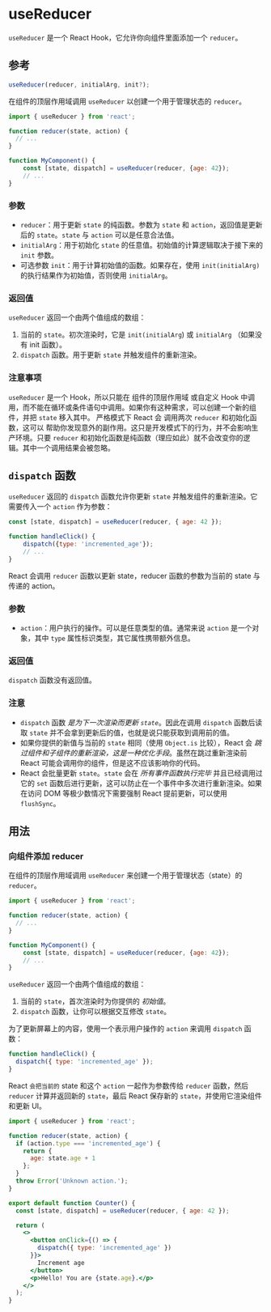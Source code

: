 # useReducer

`useReducer` 是一个 React Hook，它允许你向组件里面添加一个 `reducer`。

## 参考 

```jsx
useReducer(reducer, initialArg, init?);
```

在组件的顶层作用域调用 `useReducer` 以创建一个用于管理状态的 `reducer`。

```jsx
import { useReducer } from 'react';

function reducer(state, action) {
  // ...
}

function MyComponent() {
    const [state, dispatch] = useReducer(reducer, {age: 42});
    // ...
}
```

### 参数 
+ `reducer`：用于更新 `state` 的纯函数。参数为 `state` 和 `action`，返回值是更新后的 `state`。`state` 与 `action` 可以是任意合法值。
+ `initialArg`：用于初始化 `state` 的任意值。初始值的计算逻辑取决于接下来的 `init` 参数。
+ 可选参数 `init`：用于计算初始值的函数。如果存在，使用 `init(initialArg)` 的执行结果作为初始值，否则使用 `initialArg`。

### 返回值 
`useReducer` 返回一个由两个值组成的数组：

1. 当前的 `state`。初次渲染时，它是 `init(initialArg`) 或 `initialArg` （如果没有 init 函数）。
2. `dispatch` 函数。用于更新 `state` 并触发组件的重新渲染。

### 注意事项 
`useReducer` 是一个 Hook，所以只能在 组件的顶层作用域 或自定义 Hook 中调用，而不能在循环或条件语句中调用。如果你有这种需求，可以创建一个新的组件，并把 `state` 移入其中。
严格模式下 React 会 调用两次 `reducer` 和初始化函数，这可以 帮助你发现意外的副作用。这只是开发模式下的行为，并不会影响生产环境。只要 `reducer` 和初始化函数是纯函数（理应如此）就不会改变你的逻辑。其中一个调用结果会被忽略。

## `dispatch` 函数 

`useReducer` 返回的 `dispatch` 函数允许你更新 `state` 并触发组件的重新渲染。它需要传入一个 `action` 作为参数：

```jsx
const [state, dispatch] = useReducer(reducer, { age: 42 });

function handleClick() {
    dispatch({type: 'incremented_age'});
    // ...
}
```

React 会调用 `reducer` 函数以更新 state，reducer 函数的参数为当前的 state 与传递的 action。

### 参数 
+ `action`：用户执行的操作。可以是任意类型的值。通常来说 `action` 是一个对象，其中 `type` 属性标识类型，其它属性携带额外信息。

### 返回值 
`dispatch` 函数没有返回值。

### 注意 
+ `dispatch` 函数 *是为下一次渲染而更新 `state`*。因此在调用 `dispatch` 函数后读取 `state` 并不会拿到更新后的值，也就是说只能获取到调用前的值。
+ 如果你提供的新值与当前的 `state` 相同（使用 `Object.is` 比较），React 会 *跳过组件和子组件的重新渲染，这是一种优化手段*。虽然在跳过重新渲染前 React 可能会调用你的组件，但是这不应该影响你的代码。
+ React 会批量更新 `state`。`state` 会在 *所有事件函数执行完毕* 并且已经调用过它的 `set` 函数后进行更新，这可以防止在一个事件中多次进行重新渲染。如果在访问 DOM 等极少数情况下需要强制 React 提前更新，可以使用 `flushSync`。

## 用法 

### 向组件添加 reducer 
在组件的顶层作用域调用 `useReducer` 来创建一个用于管理状态（state）的 `reducer`。

```jsx
import { useReducer } from 'react';

function reducer(state, action) {
  // ...
}

function MyComponent() {
    const [state, dispatch] = useReducer(reducer, {age: 42});
    // ...
}
```

`useReducer` 返回一个由两个值组成的数组：

1. 当前的 `state`，首次渲染时为你提供的 *初始值*。
2. `dispatch` 函数，让你可以根据交互修改 `state`。

为了更新屏幕上的内容，使用一个表示用户操作的 `action` 来调用 `dispatch` 函数：

```jsx
function handleClick() {
  dispatch({ type: 'incremented_age' });
}
```

React `会把当前的` state 和这个 `action` 一起作为参数传给 `reducer` 函数，然后 `reducer` 计算并返回新的 `state`，最后 React 保存新的 `state`，并使用它渲染组件和更新 UI。

```jsx
import { useReducer } from 'react';

function reducer(state, action) {
  if (action.type === 'incremented_age') {
    return {
      age: state.age + 1
    };
  }
  throw Error('Unknown action.');
}

export default function Counter() {
  const [state, dispatch] = useReducer(reducer, { age: 42 });

  return (
    <>
      <button onClick={() => {
        dispatch({ type: 'incremented_age' })
      }}>
        Increment age
      </button>
      <p>Hello! You are {state.age}.</p>
    </>
  );
}
```


